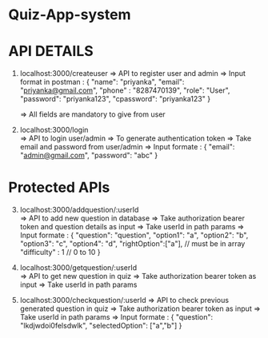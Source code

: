 # Quiz-App-system


# API DETAILS 

1.  localhost:3000/createuser
    => API to register user and admin
    => Input format in postman   :    {
                                      "name": "priyanka",
                                      "email": "priyanka@gmail.com",
                                      "phone" : "8287470139",
                                      "role": "User",
                                      "password": "priyanka123",
                                      "cpassword": "priyanka123"
                                      } 
                                      
    => All fields are mandatory to give from user
    
   
2.   localhost:3000/login    
     => API to login user/admin
     => To generate authentication token 
     => Take email and password from user/admin
     => Input formate    :   {
                              "email": "admin@gmail.com",
                              "password": "abc"
                              }
                              
                              
              
#  Protected APIs 
              
3.    localhost:3000/addquestion/:userId                  
      => API to add new question in database
      => Take authorization bearer token and question details as input
      => Take userId in path params
      => Input formate   :    {
                                  "question": "question",
                                  "option1": "a",
                                  "option2": "b",
                                  "option3": "c",
                                  "option4": "d",
                                  "rightOption":["a"],       // must be in array
                                  "difficulty" : 1           // 0 to 10
                              }
                              
                              
         
4.   localhost:3000/getquestion/:userId                                
     => API to get new question in quiz 
     => Take authorization bearer token as input
     => Take userId in path params
     
     
     
5.   localhost:3000/checkquestion/:userId
     => API to check previous generated question in quiz 
     => Take authorization bearer token as input
     => Take userId in path params
     => Input formate      :     {
                                  "question": "lkdjwdoi0felsdwlk",
                                  "selectedOption": ["a","b"]
                                  }
